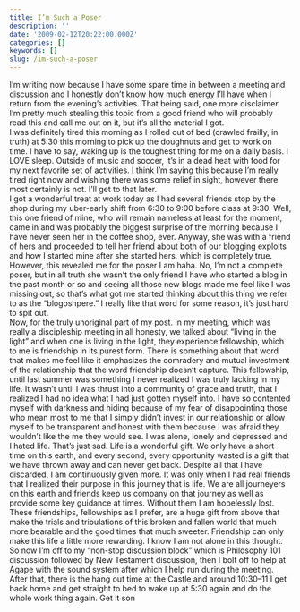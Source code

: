 ```yaml
---
title: I’m Such a Poser
description: ''
date: '2009-02-12T20:22:00.000Z'
categories: []
keywords: []
slug: /im-such-a-poser
---
```

I’m writing now because I have some spare time in between a meeting and discussion and I honestly don’t know how much energy I’ll have when I return from the evening’s activities. That being said, one more disclaimer. I’m pretty much stealing this topic from a good friend who will probably read this and call me out on it, but it’s all the material I got.  
I was definitely tired this morning as I rolled out of bed (crawled frailly, in truth) at 5:30 this morning to pick up the doughnuts and get to work on time. I have to say, waking up is the toughest thing for me on a daily basis. I LOVE sleep. Outside of music and soccer, it’s in a dead heat with food for my next favorite set of activities. I think I’m saying this because I’m really tired right now and wishing there was some relief in sight, however there most certainly is not. I’ll get to that later.  
I got a wonderful treat at work today as I had several friends stop by the shop during my uber-early shift from 6:30 to 9:00 before class at 9:30. Well, this one friend of mine, who will remain nameless at least for the moment, came in and was probably the biggest surprise of the morning because I have never seen her in the coffee shop, ever. Anyway, she was with a friend of hers and proceeded to tell her friend about both of our blogging exploits and how I started mine after she started hers, which is completely true. However, this revealed me for the poser I am haha. No, I’m not a complete poser, but in all truth she wasn’t the only friend I have who started a blog in the past month or so and seeing all those new blogs made me feel like I was missing out, so that’s what got me started thinking about this thing we refer to as the “blogoshpere.” I really like that word for some reason, it’s just hard to spit out.  
Now, for the truly unoriginal part of my post. In my meeting, which was really a discipleship meeting in all honesty, we talked about “living in the light” and when one is living in the light, they experience fellowship, which to me is friendship in its purest form. There is something about that word that makes me feel like it emphasizes the comradery and mutual investment of the relationship that the word friendship doesn’t capture. This fellowship, until last summer was something I never realized I was truly lacking in my life. It wasn’t until I was thrust into a community of grace and truth, that I realized I had no idea what I had just gotten myself into. I have so contented myself with darkness and hiding because of my fear of disappointing those who mean most to me that I simply didn’t invest in our relationship or allow myself to be transparent and honest with them because I was afraid they wouldn’t like the me they would see. I was alone, lonely and depressed and I hated life. That’s just sad. Life is a wonderful gift. We only have a short time on this earth, and every second, every opportunity wasted is a gift that we have thrown away and can never get back. Despite all that I have discarded, I am continuously given more. It was only when I had real friends that I realized their purpose in this journey that is life. We are all journeyers on this earth and friends keep us company on that journey as well as provide some key guidance at times. Without them I am hopelessly lost. These friendships, fellowships as I prefer, are a huge gift from above that make the trials and tribulations of this broken and fallen world that much more bearable and the good times that much sweeter. Friendship can only make this life a little more rewarding. I know I am not alone in this thought.  
So now I’m off to my “non-stop discussion block” which is Philosophy 101 discussion followed by New Testament discussion, then I bolt off to help at Agape with the sound system after which I help run during the meeting. After that, there is the hang out time at the Castle and around 10:30–11 I get back home and get straight to bed to wake up at 5:30 again and do the whole work thing again. Get it son
